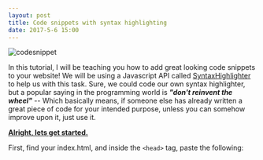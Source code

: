 ```yaml
---
layout: post
title: Code snippets with syntax highlighting
date: 2017-5-6 15:00
---
```

![codesnippet](http://i.imgur.com/4w1OEUa.png)

In this tutorial, I will be teaching you how to add great looking code snippets to your website! We will be using a Javascript API called [SyntaxHighlighter](http://alexgorbatchev.com/SyntaxHighlighter) to help us with this task. Sure, we could code our own syntax highlighter, but a popular saying in the programming world is ***"don't reinvent the wheel"*** -- Which basically means, if someone else has already written a great piece of code for your intended purpose, unless you can somehow improve upon it, just use it.

**<u>Alright, lets get started.</u>**

First, find your index.html, and inside the `<head>` tag, paste the following:

<pre class="brush: html; highlight: [5, 15]; html-script: true">
<script>
function escapeHTML(text) {
  var replacements = {"<": "&lt;", ">": "&gt;", "&": "&amp;", "\"": "&quot;"};
  return text.replace(/[<>&"]/g, function(character) {
    return replacements[character];
  });
}
<link href='http://alexgorbatchev.com/pub/sh/current/styles/shCore.css' rel='stylesheet' type='text/css'/> 
<link href='http://alexgorbatchev.com/pub/sh/current/styles/shCoreDefault.css' rel='stylesheet' type='text/css'/> 
<link href='http://alexgorbatchev.com/pub/sh/current/styles/shThemeDefault.css' rel='stylesheet' type='text/css'/> 
<script src='http://alexgorbatchev.com/pub/sh/current/scripts/shCore.js' type='text/javascript'/> 
<script src='http://alexgorbatchev.com/pub/sh/current/scripts/shAutoloader.js' type='text/javascript'/> 
</script> 
</pre>
